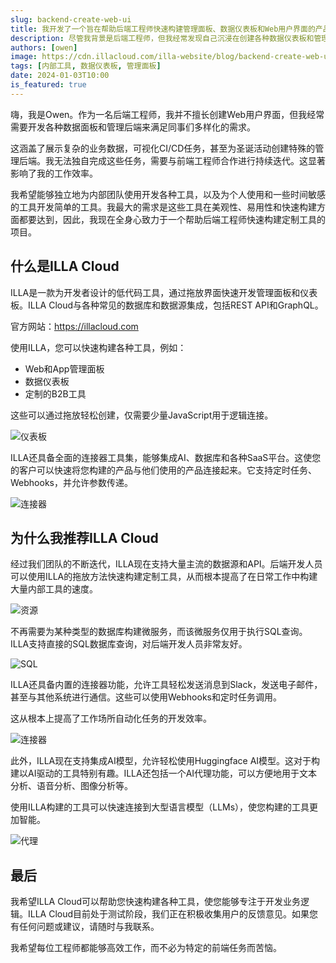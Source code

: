 ```yaml
---
slug: backend-create-web-ui
title: 我开发了一个旨在帮助后端工程师快速构建管理面板、数据仪表板和Web用户界面的产品
description: 尽管我背景是后端工程师，但我经常发现自己沉浸在创建各种数据仪表板和管理面板中，以满足同事们多样化的需求。从展示复杂的业务数据到可视化CI/CD任务，再到为圣诞活动制作特殊的管理面板，我仅用了短短的14天就完成了所有这些任务。
authors: [owen]
image: https://cdn.illacloud.com/illa-website/blog/backend-create-web-ui/cover.png
tags: [内部工具, 数据仪表板, 管理面板]
date: 2024-01-03T10:00
is_featured: true
---
```


嗨，我是Owen。作为一名后端工程师，我并不擅长创建Web用户界面，但我经常需要开发各种数据面板和管理后端来满足同事们多样化的需求。

这涵盖了展示复杂的业务数据，可视化CI/CD任务，甚至为圣诞活动创建特殊的管理后端。我无法独自完成这些任务，需要与前端工程师合作进行持续迭代。这显著影响了我的工作效率。

我希望能够独立地为内部团队使用开发各种工具，以及为个人使用和一些时间敏感的工具开发简单的工具。我最大的需求是这些工具在美观性、易用性和快速构建方面都要达到，因此，我现在全身心致力于一个帮助后端工程师快速构建定制工具的项目。

## 什么是ILLA Cloud

ILLA是一款为开发者设计的低代码工具，通过拖放界面快速开发管理面板和仪表板。ILLA Cloud与各种常见的数据库和数据源集成，包括REST API和GraphQL。

官方网站：https://illacloud.com

使用ILLA，您可以快速构建各种工具，例如：

- Web和App管理面板
- 数据仪表板
- 定制的B2B工具

这些可以通过拖放轻松创建，仅需要少量JavaScript用于逻辑连接。

![仪表板](https://cdn.illacloud.com/illa-website/blog/backend-create-web-ui/dashboard.png)

ILLA还具备全面的连接器工具集，能够集成AI、数据库和各种SaaS平台。这使您的客户可以快速将您构建的产品与他们使用的产品连接起来。它支持定时任务、Webhooks，并允许参数传递。

![连接器](https://cdn.illacloud.com/illa-website/blog/backend-create-web-ui/connector.png)

## 为什么我推荐ILLA Cloud

经过我们团队的不断迭代，ILLA现在支持大量主流的数据源和API。后端开发人员可以使用ILLA的拖放方法快速构建定制工具，从而根本提高了在日常工作中构建大量内部工具的速度。

![资源](https://cdn.illacloud.com/illa-website/blog/backend-create-web-ui/resource.png)

不再需要为某种类型的数据库构建微服务，而该微服务仅用于执行SQL查询。ILLA支持直接的SQL数据库查询，对后端开发人员非常友好。

![SQL](https://cdn.illacloud.com/illa-website/blog/backend-create-web-ui/sql.png)

ILLA还具备内置的连接器功能，允许工具轻松发送消息到Slack，发送电子邮件，甚至与其他系统进行通信。这些可以使用Webhooks和定时任务调用。

这从根本上提高了工作场所自动化任务的开发效率。

![连接器](https://cdn.illacloud.com/illa-website/blog/backend-create-web-ui/connector.png)

此外，ILLA现在支持集成AI模型，允许轻松使用Huggingface AI模型。这对于构建以AI驱动的工具特别有趣。ILLA还包括一个AI代理功能，可以方便地用于文本分析、语音分析、图像分析等。

使用ILLA构建的工具可以快速连接到大型语言模型（LLMs），使您构建的工具更加智能。

![代理](https://cdn.illacloud.com/illa-website/blog/backend-create-web-ui/agent.png)

## 最后

我希望ILLA Cloud可以帮助您快速构建各种工具，使您能够专注于开发业务逻辑。ILLA Cloud目前处于测试阶段，我们正在积极收集用户的反馈意见。如果您有任何问题或建议，请随时与我联系。

我希望每位工程师都能够高效工作，而不必为特定的前端任务而苦恼。
